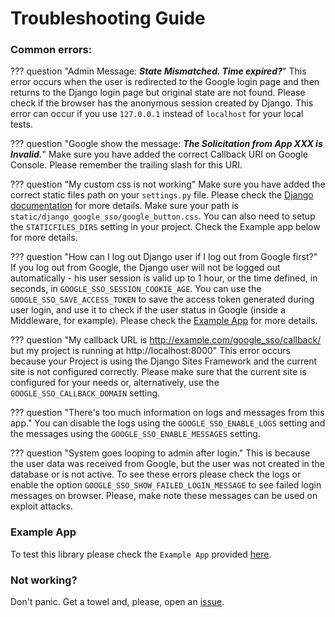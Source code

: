 # Troubleshooting Guide

### Common errors:

??? question "Admin Message: _**State Mismatched. Time expired?**_"
    This error occurs when the user is redirected to the Google login page and then returns to the Django login page but
    original state are not found. Please check if the browser has the anonymous session created by Django. This error
    can occur if you use `127.0.0.1` instead of `localhost` for your local tests.

??? question "Google show the message: _**The Solicitation from App XXX is Invalid.**_"
    Make sure you have added the correct Callback URI on Google Console. Please remember the trailing slash for this URI.

??? question "My custom css is not working"
    Make sure you have added the correct static files path on your `settings.py` file. Please check the
    [Django documentation](https://docs.djangoproject.com/en/4.2/howto/static-files/) for more details. Make sure your
    path is `static/django_google_sso/google_button.css`. You can also need to setup the `STATICFILES_DIRS` setting in
    your project. Check the Example app below for more details.

??? question "How can I log out Django user if I log out from Google first?"
    If you log out from Google, the Django user will not be logged out automatically - his user session is valid up to
    1 hour, or the time defined, in seconds, in `GOOGLE_SSO_SESSION_COOKIE_AGE`. You can use the `GOOGLE_SSO_SAVE_ACCESS_TOKEN`
    to save the access token generated during user login, and use it to check if the user status in Google (inside a
    Middleware, for example). Please check the [Example App](https://github.com/megalus/django-google-sso/tree/main/example_google_app)
    for more details.

??? question "My callback URL is http://example.com/google_sso/callback/ but my project is running at http://localhost:8000"
    This error occurs because your Project is using the Django Sites Framework and the current site is not configured correctly.
    Please make sure that the current site is configured for your needs or, alternatively, use the `GOOGLE_SSO_CALLBACK_DOMAIN` setting.

??? question "There's too much information on logs and messages from this app."
    You can disable the logs using the `GOOGLE_SSO_ENABLE_LOGS` setting and the messages using the `GOOGLE_SSO_ENABLE_MESSAGES` setting.

??? question "System goes looping to admin after login."
    This is because the user data was received from Google, but the user was not created in the database or is not active.
    To see these errors please check the logs or enable the option `GOOGLE_SSO_SHOW_FAILED_LOGIN_MESSAGE` to see failed
    login messages on browser. Please, make note these messages can be used on exploit attacks.

### Example App

To test this library please check the `Example App` provided [here](https://github.com/megalus/django-google-sso/tree/main/example_google_app).

### Not working?

Don't panic. Get a towel and, please, open an [issue](https://github.com/megalus/django-google-sso/issues).
